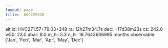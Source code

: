 ```yaml
---
layout: page
title:  AGC229326
--- 
```

alt id: HVC271.57+79.03+248
ra: 12h27m34.7s
dec: +17d38m23s
cz: 242.0
w50: 23.0
abar: 8.0
m_hi: 5.3
n_hi: 18.7643606995
months observable: ['Jan', 'Feb', 'Mar', 'Apr', 'May', 'Dec']
